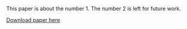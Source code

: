 This paper is about the number 1. The number 2 is left for future work.

[Download paper here](https://arxiv.org/a/navarroalsina_a_1.html)

